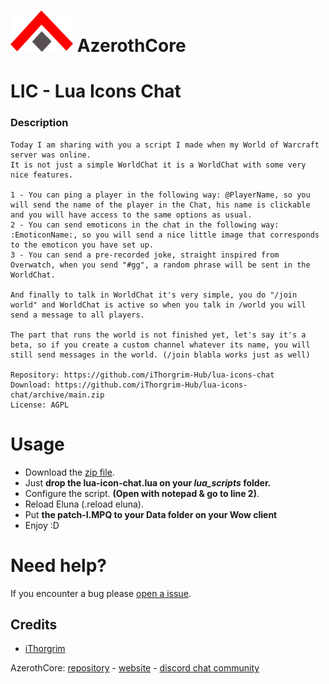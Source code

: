 # ![logo](https://raw.githubusercontent.com/azerothcore/azerothcore.github.io/master/images/logo-github.png) AzerothCore

# LIC - Lua Icons Chat

### Description

    Today I am sharing with you a script I made when my World of Warcraft server was online.
    It is not just a simple WorldChat it is a WorldChat with some very nice features.
    
    1 - You can ping a player in the following way: @PlayerName, so you will send the name of the player in the Chat, his name is clickable and you will have access to the same options as usual.
    2 - You can send emoticons in the chat in the following way: :EmoticonName:, so you will send a nice little image that corresponds to the emoticon you have set up.
    3 - You can send a pre-recorded joke, straight inspired from Overwatch, when you send "#gg", a random phrase will be sent in the WorldChat.
    
    And finally to talk in WorldChat it's very simple, you do "/join world" and WorldChat is active so when you talk in /world you will send a message to all players. 
    
    The part that runs the world is not finished yet, let's say it's a beta, so if you create a custom channel whatever its name, you will still send messages in the world. (/join blabla works just as well)
    
    Repository: https://github.com/iThorgrim-Hub/lua-icons-chat
    Download: https://github.com/iThorgrim-Hub/lua-icons-chat/archive/main.zip
    License: AGPL

# Usage

- Download the [zip file](https://github.com/iThorgrim-Hub/lua-icons-chat/archive/main.zip).
- Just **drop the lua-icon-chat.lua on your *lua_scripts* folder.**
- Configure the script. **(Open with notepad & go to line 2)**.
- Reload Eluna (.reload eluna).
- Put **the patch-I.MPQ to your Data folder on your Wow client**
- Enjoy :D

# Need help?

If you encounter a bug please [open a issue](https://github.com/iThorgrim-Hub/lua-icons-chat/issues).

## Credits

* [iThorgrim](https://github.com/iThorgrim-Hub/lua-icons-chat)

AzerothCore: [repository](https://github.com/azerothcore) - [website](http://azerothcore.org/) - [discord chat community](https://discord.gg/PaqQRkd)


